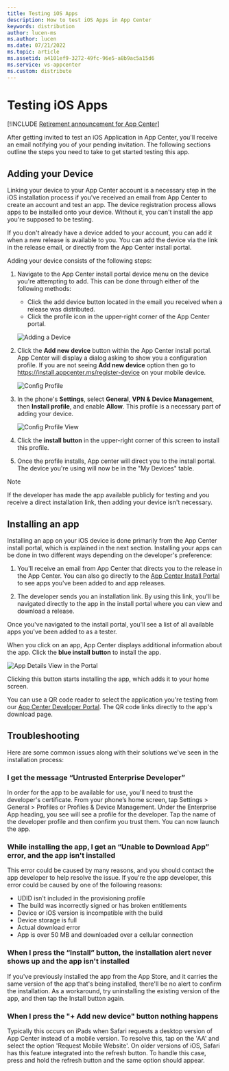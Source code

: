 ```yaml
---
title: Testing iOS Apps
description: How to test iOS Apps in App Center
keywords: distribution
author: lucen-ms
ms.author: lucen
ms.date: 07/21/2022
ms.topic: article
ms.assetid: a4101ef9-3272-49fc-96e5-a8b9ac5a15d6
ms.service: vs-appcenter
ms.custom: distribute
---
```


# Testing iOS Apps

[!INCLUDE [Retirement announcement for App Center](~/includes/retirement.md)]

After getting invited to test an iOS Application in App Center, you'll receive an email notifying you of your pending invitation. The following sections outline the steps you need to take to get started testing this app.

## Adding your Device
Linking your device to your App Center account is a necessary step in the iOS installation process if you've received an email from App Center to create an account and test an app. The device registration process allows apps to be installed onto your device. Without it, you can't install the app you're supposed to be testing.

If you don't already have a device added to your account, you can add it when a new release is available to you. You can add the device via the link in the release email, or directly from the App Center install portal.

Adding your device consists of the following steps:
1. Navigate to the App Center install portal device menu on the device you're attempting to add. This can be done through either of the following methods:

    * Click the add device button located in the email you received when a release was distributed.
    * Click the profile icon in the upper-right corner of the App Center portal.

    ![Adding a Device](images/I-add-device.png)

2. Click the **Add new device** button within the App Center install portal. App Center will display a dialog asking to show you a configuration profile. If you are not seeing **Add new device** option then go to https://install.appcenter.ms/register-device on your mobile device.

    ![Config Profile](images/i-profile.png)

3. In the phone's **Settings**, select **General**, **VPN & Device Management**, then **Install profile**, and enable **Allow**. This profile is a necessary part of adding your device.

    ![Config Profile View](images/i-configview.png)

4. Click the **install button** in the upper-right corner of this screen to install this profile.
5. Once the profile installs, App center will direct you to the install portal. The device you're using will now be in the "My Devices" table.

> [!NOTE]
> If the developer has made the app available publicly for testing and you receive a direct installation link, then adding your device isn't necessary.

## Installing an app
Installing an app on your iOS device is done primarily from the App Center install portal, which is explained in the next section. Installing your apps can be done in two different ways depending on the developer's preference:

1. You'll receive an email from App Center that directs you to the release in the App Center. You can also go directly to the [App Center Install Portal](https://install.appcenter.ms) to see apps you've been added to and app releases.

2. The developer sends you an installation link. By using this link, you'll be navigated directly to the app in the install portal where you can view and download a release.

Once you've navigated to the install portal, you'll see a list of all available apps you've been added to as a tester.

When you click on an app, App Center displays additional information about the app. Click the **blue install button** to install the app.

![App Details View in the Portal](images/i-app-detail.png)

Clicking this button starts installing the app, which adds it to your home screen.

You can use a QR code reader to select the application you're testing from our [App Center Developer Portal](https://appcenter.ms/apps). The QR code links directly to the app's download page.

## Troubleshooting
Here are some common issues along with their solutions we've seen in the installation process:

### I get the message “Untrusted Enterprise Developer”
In order for the app to be available for use, you'll need to trust the developer's certificate. From your phone’s home screen, tap Settings > General > Profiles or Profiles & Device Management. Under the Enterprise App heading, you see will see a profile for the developer. Tap the name of the developer profile and then confirm you trust them. You can now launch the app.

### While installing the app, I get an “Unable to Download App” error, and the app isn't installed
This error could be caused by many reasons, and you should contact the app developer to help resolve the issue. If you're the app developer, this error could be caused by one of the following reasons:

* UDID isn't included in the provisioning profile
* The build was incorrectly signed or has broken entitlements
* Device or iOS version is incompatible with the build
* Device storage is full
* Actual download error
* App is over 50 MB and downloaded over a cellular connection

### When I press the “Install” button, the installation alert never shows up and the app isn't installed
If you've previously installed the app from the App Store, and it carries the same version of the app that's being installed, there'll be no alert to confirm the installation. As a workaround, try uninstalling the existing version of the app, and then tap the Install button again.

### When I press the "+ Add new device" button nothing happens
Typically this occurs on iPads when Safari requests a desktop version of App Center instead of a mobile version. To resolve this, tap on the 'AA' and select the option 'Request Mobile Website'. On older versions of iOS, Safari has this feature integrated into the refresh button. To handle this case, press and hold the refresh button and the same option should appear.
